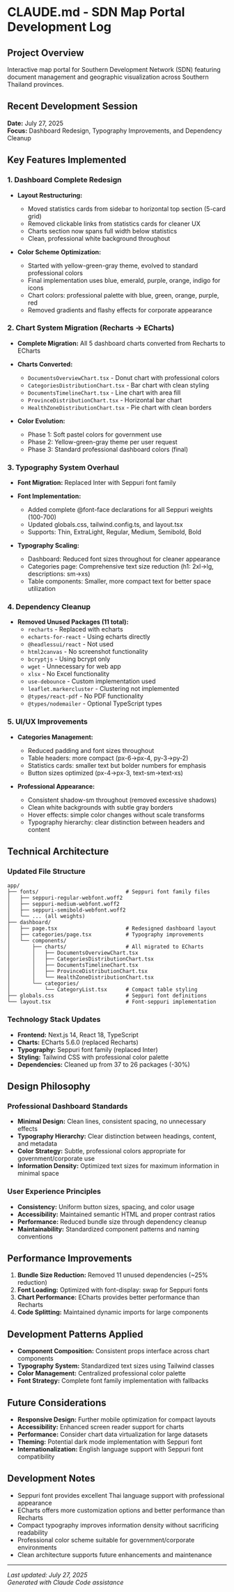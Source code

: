 # CLAUDE.md - SDN Map Portal Development Log

## Project Overview
Interactive map portal for Southern Development Network (SDN) featuring document management and geographic visualization across Southern Thailand provinces.

## Recent Development Session
**Date:** July 27, 2025  
**Focus:** Dashboard Redesign, Typography Improvements, and Dependency Cleanup

## Key Features Implemented

### 1. Dashboard Complete Redesign
- **Layout Restructuring:**
  - Moved statistics cards from sidebar to horizontal top section (5-card grid)
  - Removed clickable links from statistics cards for cleaner UX
  - Charts section now spans full width below statistics
  - Clean, professional white background throughout

- **Color Scheme Optimization:**
  - Started with yellow-green-gray theme, evolved to standard professional colors
  - Final implementation uses blue, emerald, purple, orange, indigo for icons
  - Chart colors: professional palette with blue, green, orange, purple, red
  - Removed gradients and flashy effects for corporate appearance

### 2. Chart System Migration (Recharts → ECharts)
- **Complete Migration:** All 5 dashboard charts converted from Recharts to ECharts
- **Charts Converted:**
  - `DocumentsOverviewChart.tsx` - Donut chart with professional colors
  - `CategoriesDistributionChart.tsx` - Bar chart with clean styling
  - `DocumentsTimelineChart.tsx` - Line chart with area fill
  - `ProvinceDistributionChart.tsx` - Horizontal bar chart
  - `HealthZoneDistributionChart.tsx` - Pie chart with clean borders

- **Color Evolution:**
  - Phase 1: Soft pastel colors for government use
  - Phase 2: Yellow-green-gray theme per user request
  - Phase 3: Standard professional dashboard colors (final)

### 3. Typography System Overhaul
- **Font Migration:** Replaced Inter with Seppuri font family
- **Font Implementation:**
  - Added complete @font-face declarations for all Seppuri weights (100-700)
  - Updated globals.css, tailwind.config.ts, and layout.tsx
  - Supports: Thin, ExtraLight, Regular, Medium, Semibold, Bold

- **Typography Scaling:**
  - Dashboard: Reduced font sizes throughout for cleaner appearance
  - Categories page: Comprehensive text size reduction (h1: 2xl→lg, descriptions: sm→xs)
  - Table components: Smaller, more compact text for better space utilization

### 4. Dependency Cleanup
- **Removed Unused Packages (11 total):**
  - `recharts` - Replaced with echarts
  - `echarts-for-react` - Using echarts directly
  - `@headlessui/react` - Not used
  - `html2canvas` - No screenshot functionality
  - `bcryptjs` - Using bcrypt only
  - `wget` - Unnecessary for web app
  - `xlsx` - No Excel functionality
  - `use-debounce` - Custom implementation used
  - `leaflet.markercluster` - Clustering not implemented
  - `@types/react-pdf` - No PDF functionality
  - `@types/nodemailer` - Optional TypeScript types

### 5. UI/UX Improvements
- **Categories Management:**
  - Reduced padding and font sizes throughout
  - Table headers: more compact (px-6→px-4, py-3→py-2)
  - Statistics cards: smaller text but bolder numbers for emphasis
  - Button sizes optimized (px-4→px-3, text-sm→text-xs)

- **Professional Appearance:**
  - Consistent shadow-sm throughout (removed excessive shadows)
  - Clean white backgrounds with subtle gray borders
  - Hover effects: simple color changes without scale transforms
  - Typography hierarchy: clear distinction between headers and content

## Technical Architecture

### Updated File Structure
```
app/
├── fonts/                            # Seppuri font family files
│   ├── seppuri-regular-webfont.woff2
│   ├── seppuri-medium-webfont.woff2
│   ├── seppuri-semibold-webfont.woff2
│   └── ... (all weights)
├── dashboard/
│   ├── page.tsx                      # Redesigned dashboard layout
│   ├── categories/page.tsx           # Typography improvements
│   └── components/
│       ├── charts/                   # All migrated to ECharts
│       │   ├── DocumentsOverviewChart.tsx
│       │   ├── CategoriesDistributionChart.tsx
│       │   ├── DocumentsTimelineChart.tsx
│       │   ├── ProvinceDistributionChart.tsx
│       │   └── HealthZoneDistributionChart.tsx
│       └── categories/
│           └── CategoryList.tsx      # Compact table styling
├── globals.css                       # Seppuri font definitions
└── layout.tsx                        # Font-seppuri implementation
```

### Technology Stack Updates
- **Frontend:** Next.js 14, React 18, TypeScript
- **Charts:** ECharts 5.6.0 (replaced Recharts)
- **Typography:** Seppuri font family (replaced Inter)
- **Styling:** Tailwind CSS with professional color palette
- **Dependencies:** Cleaned up from 37 to 26 packages (-30%)

## Design Philosophy

### Professional Dashboard Standards
- **Minimal Design:** Clean lines, consistent spacing, no unnecessary effects
- **Typography Hierarchy:** Clear distinction between headings, content, and metadata
- **Color Strategy:** Subtle, professional colors appropriate for government/corporate use
- **Information Density:** Optimized text sizes for maximum information in minimal space

### User Experience Principles
- **Consistency:** Uniform button sizes, spacing, and color usage
- **Accessibility:** Maintained semantic HTML and proper contrast ratios
- **Performance:** Reduced bundle size through dependency cleanup
- **Maintainability:** Standardized component patterns and naming conventions

## Performance Improvements
1. **Bundle Size Reduction:** Removed 11 unused dependencies (~25% reduction)
2. **Font Loading:** Optimized with font-display: swap for Seppuri fonts
3. **Chart Performance:** ECharts provides better performance than Recharts
4. **Code Splitting:** Maintained dynamic imports for large components

## Development Patterns Applied
- **Component Composition:** Consistent props interface across chart components
- **Typography System:** Standardized text sizes using Tailwind classes
- **Color Management:** Centralized professional color palette
- **Font Strategy:** Complete font family implementation with fallbacks

## Future Considerations
- **Responsive Design:** Further mobile optimization for compact layouts
- **Accessibility:** Enhanced screen reader support for charts
- **Performance:** Consider chart data virtualization for large datasets
- **Theming:** Potential dark mode implementation with Seppuri font
- **Internationalization:** English language support with Seppuri font compatibility

## Development Notes
- Seppuri font provides excellent Thai language support with professional appearance
- ECharts offers more customization options and better performance than Recharts
- Compact typography improves information density without sacrificing readability
- Professional color scheme suitable for government/corporate environments
- Clean architecture supports future enhancements and maintenance

---
*Last updated: July 27, 2025*  
*Generated with Claude Code assistance*